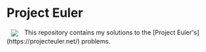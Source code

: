 # Project Euler

<img src="https://projecteuler.net/images/euler_portrait.png" align="center" hspace="10" vspace="2">
This repository contains my solutions to the [Project Euler's](https://projecteuler.net/) problems.